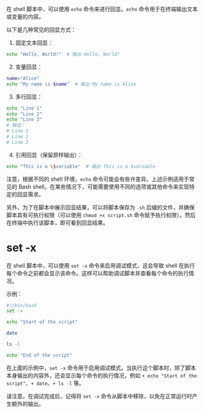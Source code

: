 在 shell 脚本中，可以使用 `echo` 命令来进行回显。`echo` 命令用于在终端输出文本或变量的内容。

以下是几种常见的回显方式：

1. 固定文本回显：
```bash
echo "Hello, World!"  # 输出 Hello, World!
```

2. 变量回显：
```bash
name="Alice"
echo "My name is $name"  # 输出 My name is Alice
```

3. 多行回显：
```bash
echo "Line 1"
echo "Line 2"
echo "Line 3"
# 输出：
# Line 1
# Line 2
# Line 3
```

4. 引用回显（保留原样输出）：
```bash
echo "This is a \$variable"  # 输出 This is a $variable
```

注意，根据不同的 shell 环境，`echo` 命令可能会有些许差异。上述示例适用于常见的 Bash shell。在某些情况下，可能需要使用不同的选项或其他命令来实现特定的回显需求。

另外，为了在脚本中展示回显结果，可以将脚本保存为 `.sh` 后缀的文件，并确保脚本具有可执行权限（可以使用 `chmod +x script.sh` 命令赋予执行权限）。然后在终端中执行该脚本，即可看到回显结果。

# set -x

在 shell 脚本中，可以使用 `set -x` 命令来启用调试模式，这会导致 shell 在执行每个命令之前都会显示该命令。这样可以帮助调试脚本并查看每个命令的执行情况。

示例：
```bash
#!/bin/bash
set -x

echo "Start of the script"

date

ls -l

echo "End of the script"
```

在上面的示例中，`set -x` 命令用于启用调试模式。当执行这个脚本时，除了脚本本身输出的内容外，还会显示每个命令的执行情况，例如 `+ echo "Start of the script"`、`+ date`、`+ ls -l` 等。

请注意，在调试完成后，记得将 `set -x` 命令从脚本中移除，以免在正常运行时产生额外的输出。
